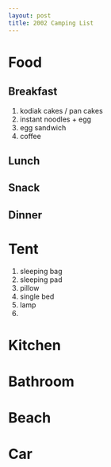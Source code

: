 ```yaml
---
layout: post
title: 2002 Camping List
---
```


# Food

## Breakfast
1. kodiak cakes / pan cakes
2. instant noodles + egg
3. egg sandwich
4. coffee

## Lunch

## Snack

## Dinner


# Tent
1. sleeping bag
2. sleeping pad
3. pillow
4. single bed 
5. lamp
6. 

# Kitchen

# Bathroom

# Beach

# Car
